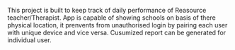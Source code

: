 This project is built to keep track of daily performance of Reasource teacher/Therapist. App is capable of showing schools on basis of there physical location, it prenvents from unauthorised login by pairing each user with unique device and vice versa. Cusumized report can be generated for individual user.
